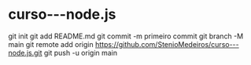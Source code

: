 # curso---node.js
git
init
git
add
README.md
git
commit
-m
primeiro commit
git
branch
-M
main
git
remote
add
origin
https://github.com/StenioMedeiros/curso---node.js.git
git
push
-u
origin
main
